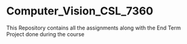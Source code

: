 # Computer_Vision_CSL_7360
This Repository contains all the assignments along with the End Term Project done during the course
